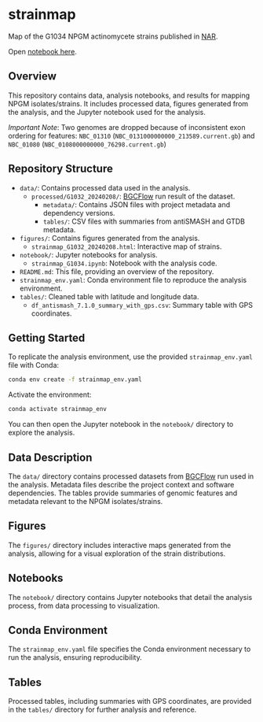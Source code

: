 # strainmap
Map of the G1034 NPGM actinomycete strains published in [NAR](https://doi.org/10.1093/nar/gkae523).

Open [notebook here](https://github.com/NBChub/strainmap/blob/main/notebook/strainmap_G1034.ipynb).

## Overview
This repository contains data, analysis notebooks, and results for mapping NPGM isolates/strains. It includes processed data, figures generated from the analysis, and the Jupyter notebook used for the analysis.

*Important Note*: Two genomes are dropped because of inconsistent exon ordering for features: `NBC_01310` (`NBC_0131000000000_213589.current.gb`) and `NBC_01080` (`NBC_0108000000000_76298.current.gb`)

## Repository Structure
- `data/`: Contains processed data used in the analysis.
  - `processed/G1032_20240208/`: [BGCFlow](https://github.com/NBChub/bgcflow) run result of the dataset.
    - `metadata/`: Contains JSON files with project metadata and dependency versions.
    - `tables/`: CSV files with summaries from antiSMASH and GTDB metadata.
- `figures/`: Contains figures generated from the analysis.
  - `strainmap_G1032_20240208.html`: Interactive map of strains.
- `notebook/`: Jupyter notebooks for analysis.
  - `strainmap_G1034.ipynb`: Notebook with the analysis code.
- `README.md`: This file, providing an overview of the repository.
- `strainmap_env.yaml`: Conda environment file to reproduce the analysis environment.
- `tables/`: Cleaned table with latitude and longitude data.
  - `df_antismash_7.1.0_summary_with_gps.csv`: Summary table with GPS coordinates.

## Getting Started
To replicate the analysis environment, use the provided `strainmap_env.yaml` file with Conda:

```bash
conda env create -f strainmap_env.yaml
```

Activate the environment:
```bash
conda activate strainmap_env
```

You can then open the Jupyter notebook in the `notebook/` directory to explore the analysis.

## Data Description
The `data/` directory contains processed datasets from [BGCFlow](https://github.com/NBChub/bgcflow) run used in the analysis. Metadata files describe the project context and software dependencies. The tables provide summaries of genomic features and metadata relevant to the NPGM isolates/strains.

## Figures
The `figures/` directory includes interactive maps generated from the analysis, allowing for a visual exploration of the strain distributions.

## Notebooks
The `notebook/` directory contains Jupyter notebooks that detail the analysis process, from data processing to visualization.

## Conda Environment
The `strainmap_env.yaml` file specifies the Conda environment necessary to run the analysis, ensuring reproducibility.

## Tables
Processed tables, including summaries with GPS coordinates, are provided in the `tables/` directory for further analysis and reference.
